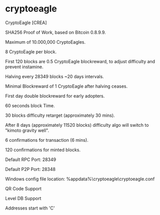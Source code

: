 cryptoeagle
===========

CryptoEagle [CREA]

SHA256 Proof of Work, based on Bitcoin 0.8.9.9.

Maximum of 10.000,000 CryptoEagles.

8 CryptoEagle per block.

First 120 blocks are 0.5 CryptoEagle blockreward, to adjust difficulty and prevent instamine.

Halving every 28349 blocks ~20 days intervals.

Minimal Blockreward of 1 CryptoEagle after halving ceases.

First day double blockreward for early adopters.

60 seconds block Time.

30 blocks difficulty retarget (approximately 30 mins).

After 8 days (approximately 11520 blocks) difficulty algo will switch to "kimoto gravity well".

6 confirmations for transaction (6 mins).

120 confirmations for minted blocks.

Default RPC Port: 28349

Default P2P Port: 28348

Windows config file location: %appdata%\cryptoeagle\cryptoeagle.conf

QR Code Support

Level DB Support

Addresses start with 'C'
